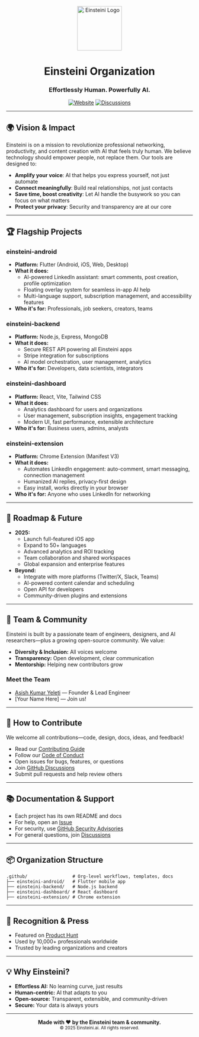 

<div align="center">
	<img src="https://einsteini.ai/assets/images/einsteini_black.png" alt="Einsteini Logo" width="120" />
	<h1>Einsteini Organization</h1>
	<h3>Effortlessly Human. Powerfully AI.</h3>
	<a href="https://einsteini.ai"><img src="https://img.shields.io/badge/Website-einsteini.ai-blue?style=for-the-badge" alt="Website" /></a>
	<a href="https://github.com/einsteiniai/.github/discussions"><img src="https://img.shields.io/badge/Discussions-Join%20Us-brightgreen?style=for-the-badge" alt="Discussions" /></a>
</div>

---

## 🌍 Vision & Impact

Einsteini is on a mission to revolutionize professional networking, productivity, and content creation with AI that feels truly human. We believe technology should empower people, not replace them. Our tools are designed to:
- **Amplify your voice**: AI that helps you express yourself, not just automate
- **Connect meaningfully**: Build real relationships, not just contacts
- **Save time, boost creativity**: Let AI handle the busywork so you can focus on what matters
- **Protect your privacy**: Security and transparency are at our core

---

## 🏆 Flagship Projects

### einsteini-android
- **Platform:** Flutter (Android, iOS, Web, Desktop)
- **What it does:**
	- AI-powered LinkedIn assistant: smart comments, post creation, profile optimization
	- Floating overlay system for seamless in-app AI help
	- Multi-language support, subscription management, and accessibility features
- **Who it's for:** Professionals, job seekers, creators, teams

### einsteini-backend
- **Platform:** Node.js, Express, MongoDB
- **What it does:**
	- Secure REST API powering all Einsteini apps
	- Stripe integration for subscriptions
	- AI model orchestration, user management, analytics
- **Who it's for:** Developers, data scientists, integrators

### einsteini-dashboard
- **Platform:** React, Vite, Tailwind CSS
- **What it does:**
	- Analytics dashboard for users and organizations
	- User management, subscription insights, engagement tracking
	- Modern UI, fast performance, extensible architecture
- **Who it's for:** Business users, admins, analysts

### einsteini-extension
- **Platform:** Chrome Extension (Manifest V3)
- **What it does:**
	- Automates LinkedIn engagement: auto-comment, smart messaging, connection management
	- Humanized AI replies, privacy-first design
	- Easy install, works directly in your browser
- **Who it's for:** Anyone who uses LinkedIn for networking

---

## 🚦 Roadmap & Future

- **2025:**
	- Launch full-featured iOS app
	- Expand to 50+ languages
	- Advanced analytics and ROI tracking
	- Team collaboration and shared workspaces
	- Global expansion and enterprise features
- **Beyond:**
	- Integrate with more platforms (Twitter/X, Slack, Teams)
	- AI-powered content calendar and scheduling
	- Open API for developers
	- Community-driven plugins and extensions

---

## 👥 Team & Community

Einsteini is built by a passionate team of engineers, designers, and AI researchers—plus a growing open-source community. We value:
- **Diversity & Inclusion:** All voices welcome
- **Transparency:** Open development, clear communication
- **Mentorship:** Helping new contributors grow

### Meet the Team
- [Asish Kumar Yeleti](https://einsteini.ai/team) — Founder & Lead Engineer
- [Your Name Here] — Join us!

---

## 🤝 How to Contribute

We welcome all contributions—code, design, docs, ideas, and feedback!
- Read our [Contributing Guide](../.github/CONTRIBUTING.md)
- Follow our [Code of Conduct](../.github/CODE_OF_CONDUCT.md)
- Open issues for bugs, features, or questions
- Join [GitHub Discussions](https://github.com/einsteiniai/.github/discussions)
- Submit pull requests and help review others

---

## 📚 Documentation & Support

- Each project has its own README and docs
- For help, open an [Issue](https://github.com/einsteiniai/.github/issues)
- For security, use [GitHub Security Advisories](https://github.com/einsteiniai/.github/security/advisories)
- For general questions, join [Discussions](https://github.com/einsteiniai/.github/discussions)

---

## 📦 Organization Structure
```text
.github/                 # Org-level workflows, templates, docs
├── einsteini-android/   # Flutter mobile app
├── einsteini-backend/   # Node.js backend
├── einsteini-dashboard/ # React dashboard
├── einsteini-extension/ # Chrome extension
```

---

## 🏅 Recognition & Press

- Featured on [Product Hunt](https://www.producthunt.com/products/einsteini)
- Used by 10,000+ professionals worldwide
- Trusted by leading organizations and creators

---

## 💡 Why Einsteini?

- **Effortless AI:** No learning curve, just results
- **Human-centric:** AI that adapts to you
- **Open-source:** Transparent, extensible, and community-driven
- **Secure:** Your data is always yours

---

<div align="center">
	<b>Made with ❤️ by the Einsteini team & community.</b><br>
	<sub>© 2025 Einsteini.ai. All rights reserved.</sub>
</div>
